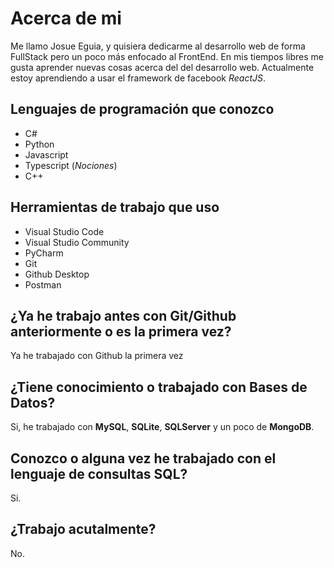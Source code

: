 # **Acerca de mi**
Me llamo Josue Eguia, y quisiera dedicarme al desarrollo web de forma FullStack pero un poco más enfocado al FrontEnd. En mis tiempos libres me gusta aprender nuevas cosas acerca del del desarrollo web.
Actualmente estoy aprendiendo a usar el framework de facebook *ReactJS*.

## Lenguajes de programación que conozco
- C#
- Python
- Javascript
- Typescript (*Nociones*)
- C++

## Herramientas de trabajo que uso
- Visual Studio Code
- Visual Studio Community
- PyCharm
- Git
- Github Desktop
- Postman

## ¿Ya he trabajo antes con Git/Github anteriormente o es la primera vez?
Ya he trabajado con Github la primera vez

## ¿Tiene conocimiento o trabajado con Bases de Datos?
Si, he trabajado con **MySQL**, **SQLite**, **SQLServer** y un poco de **MongoDB**.

## Conozco o alguna vez he trabajado con el lenguaje de consultas SQL?
Si.

## ¿Trabajo acutalmente?
No.